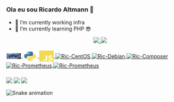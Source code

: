 ### Ola eu sou Ricardo Altmann 👋
- 🔭 I’m currently working infra
- 🌱 I’m currently learning PHP 😎

<div align="center">
  <a href="https://github.com/ricardosaltmann">
  <img height="180em" src="https://github-readme-stats.vercel.app/api?username=ricardosaltmann&show_icons=true&theme=dark&include_all_commits=true&count_private=true"/>
  <img height="160em" src="https://github-readme-stats.vercel.app/api/top-langs/?username=ricardosaltmann&layout=compact&langs_count=7&theme=dark"/>
</div>

  
<div style="display: inline_block"><br>
  <img align="center" alt="Ric-Php" height="30" width="40" src="https://raw.githubusercontent.com/devicons/devicon/master/icons/php/php-original.svg">
  <img align="center" alt="Ric-Python" height="30" width="40" src="https://raw.githubusercontent.com/devicons/devicon/master/icons/python/python-original.svg">
  <!-- <img align="center" alt="Ric-Js" height="30" width="40" src="https://raw.githubusercontent.com/devicons/devicon/master/icons/mysql/mysql-plain.svg">
  <img align="center" alt="Ric-HTML" height="30" width="40" src="https://raw.githubusercontent.com/devicons/devicon/master/icons/html5/html5-original.svg">
  <img align="center" alt="Ric-CSS" height="30" width="40" src="https://raw.githubusercontent.com/devicons/devicon/master/icons/css3/css3-original.svg">
  <img align="center" alt="Ric-Perl" height="30" width="40" src="https://cdn.jsdelivr.net/gh/devicons/devicon/icons/perl/perl-original.svg" /> -->
  <img align="center" alt="Ric-Js" height="30" width="40" src="https://raw.githubusercontent.com/devicons/devicon/master/icons/javascript/javascript-plain.svg"> 
  <img align="center" alt="Ric-CentOS" height="30" width="40" src="https://cdn.jsdelivr.net/gh/devicons/devicon/icons/centos/centos-original.svg" />
  <img align="center" alt="Ric-Debian" height="30" width="40" src="https://cdn.jsdelivr.net/gh/devicons/devicon/icons/debian/debian-original.svg" />
  <img align="center" alt="Ric-Composer" height="30" width="40" src="https://cdn.jsdelivr.net/gh/devicons/devicon/icons/composer/composer-original.svg" />
  <img align="center" alt="Ric-Prometheus" height="60" width="70" src="https://www.vectorlogo.zone/logos/prometheusio/prometheusio-ar21.svg" />
  <img align="center" alt="Ric-Prometheus" height="60" width="70" src="https://www.vectorlogo.zone/logos/zabbix/zabbix-ar21.svg" />
  
###
  
<div>
    <a href="https://www.linkedin.com/in/ricardo-soares-de-moura-altmann-b841a349" target="_blank"><img src="https://img.shields.io/badge/-LinkedIn-%230077B5?style=for-the-badge&logo=linkedin&logoColor=white" target="_blank"></a> 
    <a href="https://www.instagram.com/ricardosmaltmann/" target="_blank"><img src="https://img.shields.io/badge/-Instagram-%23E4405F?style=for-the-badge&logo=instagram&logoColor=white" target="_blank"></a>
    <a href="https://discord.gg/qR7UwNQR" target="_blank"><img src="https://img.shields.io/badge/Discord-7289DA?style=for-the-badge&logo=discord&logoColor=white" target="_blank"></a> 
  
  ![Snake animation](https://github.com/ricardosaltmann/ricardosaltmann/blob/output/github-contribution-grid-snake.svg)
</div>

 
